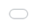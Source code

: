 <html>
  <iframe src="PopulationChange.html" style="position:fixed; top:0px; left:0px; bottom:0px; right:0px; width:100%; height:100%; border:none; margin:0; padding:0; overflow:hidden; z-index:999999;">
  </iframe>
 </html>
